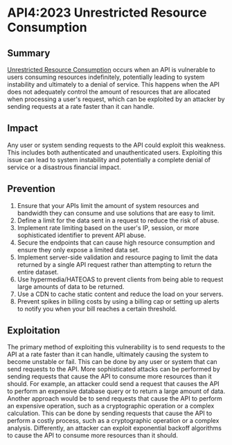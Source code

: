 # API4:2023 Unrestricted Resource Consumption

## Summary

[Unrestricted Resource Consumption](https://github.com/OWASP/API-Security/blob/master/2023/en/src/0xa4-unrestricted-resource-consumption.md) occurs when an API is vulnerable to users consuming resources indefinitely, potentially leading to system instability and ultimately to a denial of service. This happens when the API does not adequately control the amount of resources that are allocated when processing a user's request, which can be exploited by an attacker by sending requests at a rate faster than it can handle.

## Impact

Any user or system sending requests to the API could exploit this weakness. This includes both authenticated and unauthenticated users. Exploiting this issue can lead to system instability and potentially a complete denial of service or a disastrous financial impact.

## Prevention

1. Ensure that your APIs limit the amount of system resources and bandwidth they can consume and use solutions that are easy to limit.
2. Define a limit for the data sent in a request to reduce the risk of abuse.
3. Implement rate limiting based on the user's IP, session, or more sophisticated identifier to prevent API abuse.
4. Secure the endpoints that can cause high resource consumption and ensure they only expose a limited data set.
5. Implement server-side validation and resource paging to limit the data returned by a single API request rather than attempting to return the entire dataset.
6. Use hypermedia/HATEOAS to prevent clients from being able to request large amounts of data to be returned.
7. Use a CDN to cache static content and reduce the load on your servers.
8. Prevent spikes in billing costs by using a billing cap or setting up alerts to notify you when your bill reaches a certain threshold.

## Exploitation

The primary method of exploiting this vulnerability is to send requests to the API at a rate faster than it can handle, ultimately causing the system to become unstable or fail. This can be done by any user or system that can send requests to the API.
More sophisticated attacks can be performed by sending requests that cause the API to consume more resources than it should. For example, an attacker could send a request that causes the API to perform an expensive database query or to return a large amount of data.
Another approach would be to send requests that cause the API to perform an expensive operation, such as a cryptographic operation or a complex calculation. This can be done by sending requests that cause the API to perform a costly process, such as a cryptographic operation or a complex analysis.
Differently, an attacker can exploit exponential backoff algorithms to cause the API to consume more resources than it should.
